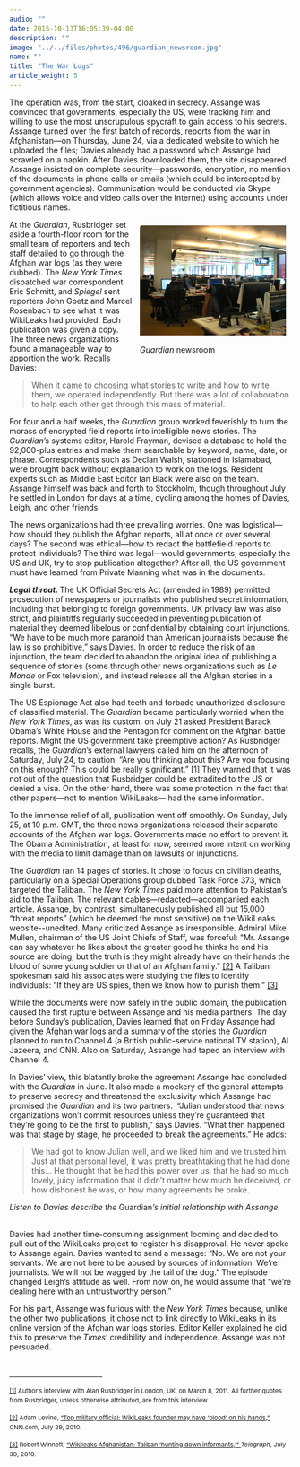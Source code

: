 ```yaml
---
audio: ""
date: 2015-10-13T16:05:39-04:00
description: ""
image: "../../files/photos/496/guardian_newsroom.jpg"
name: ""
title: "The War Logs"
article_weight: 5
---
```

<p>
	The operation was, from the start, cloaked in secrecy. Assange was convinced 
	that governments, especially the US, were tracking him and willing to use 
	the most unscrupulous spycraft to gain access to his secrets. Assange turned 
	over the first batch of records, reports from the war in Afghanistan&mdash;on 
	Thursday, June 24, via a dedicated website to which he uploaded the files; Davies 
	already had a password which Assange had scrawled on a napkin. After Davies downloaded 
	them, the site disappeared. Assange insisted on complete security&mdash;passwords, 
	encryption, no mention of the documents in phone calls or emails (which could be 
	intercepted by government agencies). Communication would be conducted via Skype 
	(which allows voice and video calls over the Internet) using accounts under 
	fictitious names.
</p>

<div style="float:right;padding:10px">
	<img src="../../static/img/guardian_newsroom.jpg" /><br />
	<p class="caption">
		<i>Guardian</i> newsroom</p>
</div>

<p>
	At the <em>Guardian</em>, Rusbridger set aside a fourth-floor room for the small 
	team of reporters and tech staff detailed to go through the Afghan war logs 
	(as they were dubbed). The <em>New York Times</em> dispatched war correspondent 
	Eric Schmitt, and <em>Spiegel</em> sent reporters John Goetz and Marcel Rosenbach 
	to see what it was WikiLeaks had provided. Each publication was given a copy. 
	The three news organizations found a manageable way to apportion the work. 
	Recalls Davies:
</p>

<blockquote>
	<p>
		When it came to choosing what stories to write and how to write them, we operated 
		independently. But there was a lot of collaboration to help each other get through 
		this mass of material.
	</p>
</blockquote>

<p>
	For four and a half weeks, the <em>Guardian</em> group worked feverishly to turn the 
	morass of encrypted field reports into intelligible news stories. The 
	<em>Guardian</em>&rsquo;s systems editor, Harold Frayman, devised a database 
	to hold the 92,000-plus entries and make them searchable by keyword, name, date, or 
	phrase. Correspondents such as Declan Walsh, stationed in Islamabad, were brought back 
	without explanation to work on the logs. Resident experts such as Middle East Editor 
	Ian Black were also on the team. Assange himself was back and forth to Stockholm, 
	though throughout July he settled in London for days at a time, cycling among 
	the homes of Davies, Leigh, and other friends.
</p>

<p>
	The news organizations had three prevailing worries. One was logistical&mdash;how 
	should they publish the Afghan reports, all at once or over several days? The second 
	was ethical&mdash;how to redact the battlefield reports to protect individuals? 
	The third was legal&mdash;would governments, especially the US and UK, try to 
	stop publication altogether? After all, the US government must have learned from 
	Private Manning what was in the documents.
</p>

<p>
	<strong><em>Legal threat. </em></strong>The UK Official Secrets Act (amended in 1989) 
	permitted prosecution of newspapers or journalists who published secret information, 
	including that belonging to foreign governments. UK privacy law was also strict, 
	and plaintiffs regularly succeeded in preventing publication of material they deemed 
	libelous or confidential by obtaining court injunctions. &ldquo;We have to be 
	much more paranoid than American journalists because the law is so 
	prohibitive,&rdquo; says Davies. In order to reduce the risk of an injunction, 
	the team decided to abandon the original idea of publishing a sequence of stories 
	(some through other news organizations such as <em>Le Monde</em> or Fox television), 
	and instead release all the Afghan stories in a single burst.
</p>

<p>
	The US Espionage Act also had teeth and forbade unauthorized disclosure of 
	classified material. The <em>Guardian</em> became particularly worried when 
	the <em>New York Times</em>, as was its custom, on July 21 asked President 
	Barack Obama&rsquo;s White House and the Pentagon for comment on the Afghan 
	battle reports. Might the US government take preemptive action? As Rusbridger 
	recalls, the <em>Guardian</em>&rsquo;s external lawyers called him on the 
	afternoon of Saturday, July 24, to caution: &ldquo;Are you thinking about 
	this? Are you focusing on this enough? This could be really significant.&rdquo;
	<a href="#_ftn1" name="_ftnref1" title="">[1]</a> 
	They warned that it was not out of the question that Rusbridger could be 
	extradited to the US or denied a visa. On the other hand, there was some 
	protection in the fact that other papers&mdash;not to mention WikiLeaks&mdash; 
	had the same information.
</p>

<p>
	To the immense relief of all, publication went off smoothly. On Sunday, 
	July 25, at 10 p.m. GMT, the three news organizations released their 
	separate accounts of the Afghan war logs. Governments made no effort 
	to prevent it. The Obama Administration, at least for now, seemed more 
	intent on working with the media to limit damage than on lawsuits or injunctions.
</p>

<p>
	The <em>Guardian</em> ran 14 pages of stories. It chose to focus on civilian deaths, 
	particularly on a Special Operations group dubbed Task Force 373, which targeted the 
	Taliban. The <em>New York Times</em> paid more attention to Pakistan&rsquo;s aid to 
	the Taliban. The relevant cables&mdash;redacted&mdash;accompanied each article. Assange, 
	by contrast, simultaneously published all but 15,000 &ldquo;threat reports&rdquo; 
	(which he deemed the most sensitive) on the WikiLeaks website--unedited. Many criticized 
	Assange as irresponsible. Admiral Mike Mullen, chairman of the US Joint Chiefs of Staff, 
	was forceful: &quot;Mr. Assange can say whatever he likes about the greater good he thinks 
	he and his source are doing, but the truth is they might already have on their hands the 
	blood of some young soldier or that of an Afghan family.&quot;
	<a href="#_ftn2" name="_ftnref2" title="">[2]</a> 
	A Taliban spokesman said his associates were studying the files to identify 
	individuals: &ldquo;If they are US spies, then we know how to punish them.&rdquo;
	<a href="#_ftn3" name="_ftnref3" title="">[3]</a>
</p>

<p>
	While the documents were now safely in the public domain, the publication 
	caused the first rupture between Assange and his media partners. The day 
	before Sunday&rsquo;s publication, Davies learned that on Friday Assange 
	had given the Afghan war logs and a summary of the stories the <em>Guardian</em> 
	planned to run to Channel 4 (a British public-service national TV station), 
	Al Jazeera, and CNN. Also on Saturday, Assange had taped an interview with Channel 4.
</p>

<p>
	In Davies&rsquo; view, this blatantly broke the agreement Assange had concluded with the 
	<em>Guardian</em> in June. It also made a mockery of the general attempts to 
	preserve secrecy and threatened the exclusivity which Assange had promised the 
	<em>Guardian</em> and its two partners. &nbsp;&ldquo;Julian understood that news 
	organizations won&rsquo;t commit resources unless they&rsquo;re guaranteed that 
	they&rsquo;re going to be the first to publish,&rdquo; says Davies. &ldquo;What 
	then happened was that stage by stage, he proceeded to break the agreements.&rdquo; 
	He adds:
</p>

<blockquote>
	<p>
		We had got to know Julian well, and we liked him and we trusted him. 
		Just at that personal level, it was pretty breathtaking that he had 
		done this&hellip; He thought that he had this power over us, that 
		he had so much lovely, juicy information that it didn&rsquo;t matter 
		how much he deceived, or how dishonest he was, or how many agreements 
		he broke.
	</p>
</blockquote>

<p>
	<i>Listen to Davies describe the </i>Guardian<i>&rsquo;s initial relationship with Assange.</i><br />
	<img alt="" border="0" class="audiofile" src="../../files/audios/186/Davies&#32;text&#32;quote.mp3" />
</p>

<p>
	Davies had another time-consuming assignment looming and decided to pull 
	out of the WikiLeaks project to register his disapproval. He never spoke 
	to Assange again. Davies wanted to send a message: &ldquo;No. We are not 
	your servants. We are not here to be abused by sources of information. 
	We&rsquo;re journalists. We will not be wagged by the tail of the dog.&rdquo; 
	The episode changed Leigh&rsquo;s attitude as well. From now on, he would 
	assume that &ldquo;we&rsquo;re dealing here with an untrustworthy person.&rdquo;
</p>

<p>
	For his part, Assange was furious with the <em>New York Times</em> because, 
	unlike the other two publications, it chose not to link directly to WikiLeaks 
	in its online version of the Afghan war logs stories. Editor Keller explained 
	he did this to preserve the <em>Times</em>&rsquo; credibility and independence. 
	Assange was not persuaded.
</p>

<div>
	<br clear="all" />
	<hr align="left" size="1" width="33%" />
	<div id="ftn1">
		<p>
			<span style="font-size: 11px;">
			<a href="#_ftnref1" name="_ftn1" title="">[1]</a> 
			Author&rsquo;s interview with Alan Rusbridger in London, UK, on March 8, 2011. 
			All further quotes from Rusbridger, unless otherwise attributed, are from this 
			interview.
			</span>
		</p>
	</div>
	<div id="ftn2">
		<p>
			<span style="font-size: 11px;">
			<a href="#_ftnref2" name="_ftn2" title="">[2]</a> 
			Adam Levine, 
			<a class="extlink" href="http://articles.cnn.com/2010-07-29/us/wikileaks.mullen.gates_1_julian-assange-leak-defense-robert-gates?_s=PM:US" target="_blank">&ldquo;Top military official: WikiLeaks founder may have &lsquo;blood&rsquo; on his hands,&rdquo;</a> 
			CNN.com, July 29, 2010.&nbsp;&nbsp;
			</span>
		</p>
	</div>
	<div id="ftn3">
		<p>
			<span style="font-size: 11px;">
			<a href="#_ftnref3" name="_ftn3" title="">[3]</a> 
			Robert Winnett, 
			<a class="extlink" href="http://www.telegraph.co.uk/news/worldnews/asia/afghanistan/7917955/Wikileaks-Afghanistan-Taliban-hunting-down-informants.html" target="_blank">&ldquo;Wikileaks Afghanistan: Taliban &lsquo;hunting down informants,&rsquo;&rdquo; </a>
			<em>Telegraph</em>, July 30, 2010.
			</span>
		</p>
	</div>
</div>
</div>

